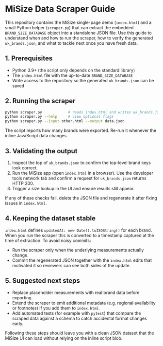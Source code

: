 # MiSize Data Scraper Guide

This repository contains the MiSize single-page demo (`index.html`) and a small
Python helper (`scraper.py`) that can extract the embedded
`BRAND_SIZE_DATABASE` object into a standalone JSON file. Use this guide to
understand when and how to run the scraper, how to verify the generated
`uk_brands.json`, and what to tackle next once you have fresh data.

## 1. Prerequisites

* Python 3.9+ (the script only depends on the standard library)
* The `index.html` file with the up-to-date `BRAND_SIZE_DATABASE`
* Write access to the repository so the generated `uk_brands.json` can be saved

## 2. Running the scraper

```bash
python scraper.py            # reads index.html and writes uk_brands.json
python scraper.py --help     # view optional flags
python scraper.py --input other.html --output data.json
```

The script reports how many brands were exported. Re-run it whenever the inline
JavaScript data changes.

## 3. Validating the output

1. Inspect the top of `uk_brands.json` to confirm the top-level brand keys look
   correct.
2. Run the MiSize app (open `index.html` in a browser). Use the developer tools
   network tab and confirm a request for `uk_brands.json` returns HTTP 200.
3. Trigger a size lookup in the UI and ensure results still appear.

If any of these checks fail, delete the JSON file and regenerate it after fixing
issues in `index.html`.

## 4. Keeping the dataset stable

`index.html` defines `updatedAt: new Date().toISOString()` for each brand. When
you run the scraper this is converted to a timestamp captured at the time of
extraction. To avoid noisy commits:

* Run the scraper only when the underlying measurements actually change.
* Commit the regenerated JSON together with the `index.html` edits that
  motivated it so reviewers can see both sides of the update.

## 5. Suggested next steps

* Replace placeholder measurements with real brand data before exporting.
* Extend the scraper to emit additional metadata (e.g. regional availability or
  footnotes) if you add them to `index.html`.
* Add automated tests (for example with `pytest`) that compare the scraped data
  against a schema to catch accidental format changes early.

Following these steps should leave you with a clean JSON dataset that the MiSize
UI can load without relying on the inline script blob.
